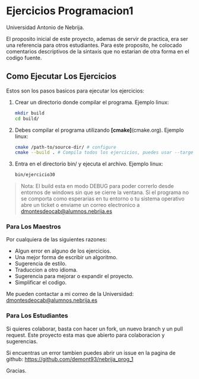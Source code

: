 # Ejercicios Programacion1
Universidad Antonio de Nebrija.

El proposito inicial de este proyecto, ademas de servir de practica, era ser una referencia para otros
estudiantes. Para este proposito, he colocado comentarios descriptivos de la sintaxis que no estarian de otra forma
en el codigo fuente. 

## Como Ejecutar Los Ejercicios
Estos son los pasos basicos para ejecutar los ejercicios:

1. Crear un directorio donde compilar el programa. Ejemplo linux:
    ```bash
    mkdir build
    cd build/
    ```
2. Debes compilar el programa utilizando __[cmake]__(cmake.org). Ejemplo linux:
    ```bash
    cmake /path-to/source-dir/ # configure
    cmake --build . # Compila todos los ejercicios, puedes usar --target ejercicio## para compilar uno especifico
    ```
3. Entra en el directorio bin/ y ejecuta el archivo. Ejemplo linux:
    ```bash
    bin/ejercicio30
    ```
> Nota: El build esta en modo DEBUG para poder correrlo desde entornos de windows sin que se cierre la ventana.
>       Si el programa no se comporta como esperarias en tu entorno o tu sistema operativo abre un ticket o enviame
>       un correo electronico a dmontesdeocab@alumnos.nebrija.es

### Para Los Maestros
Por cualquiera de las siguientes razones:

* Algun error en alguno de los ejercicios.
* Una mejor forma de escribir un algoritmo.
* Sugerencia de estilo.
* Traduccion a otro idioma.
* Sugerencia para mejorar o expandir el proyecto.
* Simplificar el codigo.

Me pueden contactar a mi correo de la Universidad: dmontesdeocab@alumnos.nebrija.es

### Para Los Estudiantes
Si quieres colaborar, basta con hacer un fork, un nuevo branch y un pull request. Este proyecto esta mas que abierto
para colaboracion y sugerencias.

Si encuentras un error tambien puedes abrir un issue en la pagina de github: https://github.com/demont93/nebrija_prog_1

Gracias.